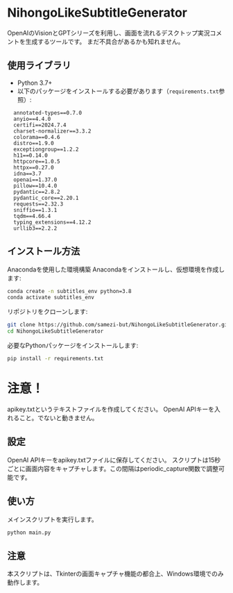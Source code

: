# NihongoLikeSubtitleGenerator
OpenAIのVisionとGPTシリーズを利用し、画面を流れるデスクトップ実況コメントを生成するツールです。
まだ不具合があるかも知れません。

## 使用ライブラリ

- Python 3.7+
- 以下のパッケージをインストールする必要があります（`requirements.txt`参照）:

```plaintext
  annotated-types==0.7.0
  anyio==4.4.0
  certifi==2024.7.4
  charset-normalizer==3.3.2
  colorama==0.4.6
  distro==1.9.0
  exceptiongroup==1.2.2
  h11==0.14.0
  httpcore==1.0.5
  httpx==0.27.0
  idna==3.7
  openai==1.37.0
  pillow==10.4.0
  pydantic==2.8.2
  pydantic_core==2.20.1
  requests==2.32.3
  sniffio==1.3.1
  tqdm==4.66.4
  typing_extensions==4.12.2
  urllib3==2.2.2
```

## インストール方法
Anacondaを使用した環境構築
Anacondaをインストールし、仮想環境を作成します:

```sh
conda create -n subtitles_env python=3.8
conda activate subtitles_env
```

リポジトリをクローンします:

```sh
git clone https://github.com/samezi-but/NihongoLikeSubtitleGenerator.git
cd NihongoLikeSubtitleGenerator
```

必要なPythonパッケージをインストールします:
```sh
pip install -r requirements.txt
```
# 注意！
apikey.txtというテキストファイルを作成してください。
OpenAI APIキーを入れること。でないと動きません。

## 設定
OpenAI APIキーをapikey.txtファイルに保存してください。
スクリプトは15秒ごとに画面内容をキャプチャします。この間隔はperiodic_capture関数で調整可能です。
## 使い方
メインスクリプトを実行します。

```sh
python main.py
```

## 注意
本スクリプトは、Tkinterの画面キャプチャ機能の都合上、Windows環境でのみ動作します。

